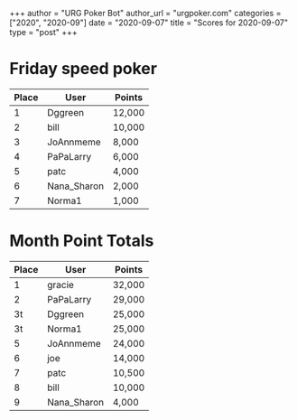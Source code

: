 +++
author = "URG Poker Bot"
author_url = "urgpoker.com"
categories = ["2020", "2020-09"]
date = "2020-09-07"
title = "Scores for 2020-09-07"
type = "post"
+++
# Friday speed poker

| Place | User | Points |
|-------|------|--------|
| 1 | Dggreen | 12,000 |
| 2 | bill | 10,000 |
| 3 | JoAnnmeme | 8,000 |
| 4 | PaPaLarry | 6,000 |
| 5 | patc | 4,000 |
| 6 | Nana_Sharon | 2,000 |
| 7 | Norma1 | 1,000 |

# Month Point Totals

| Place | User | Points |
|-------|------|--------|
| 1 | gracie | 32,000 |
| 2 | PaPaLarry | 29,000 |
| 3t | Dggreen | 25,000 |
| 3t | Norma1 | 25,000 |
| 5 | JoAnnmeme | 24,000 |
| 6 | joe | 14,000 |
| 7 | patc | 10,500 |
| 8 | bill | 10,000 |
| 9 | Nana_Sharon | 4,000 |
